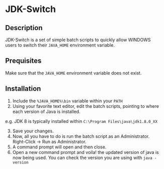 # JDK-Switch

## Description
JDK-Switch is a set of simple batch scripts to quickly allow WINDOWS users to switch their `JAVA_HOME` environment variable.

## Prequisites
Make sure that the `JAVA_HOME` environment variable does not exist.

## Installation
1) Include the `%JAVA_HOME%\bin` variable within your `PATH`
2) Using your favorite text editor, edit the batch scripts, pointing to where each version of Java is installed.

e.g. JDK 8 is typically installed within `C:\Program Files\java\jdk1.8.0_XX`

3) Save your changes.
4) Now, all you have to do is run the batch script as an Administrator. Right-Click -> Run as Administrator.
5) A command prompt will open and then close.
6) Open a new command prompt and voila! the updated version of java is now being used.  You can check the version you are using with `java -version`